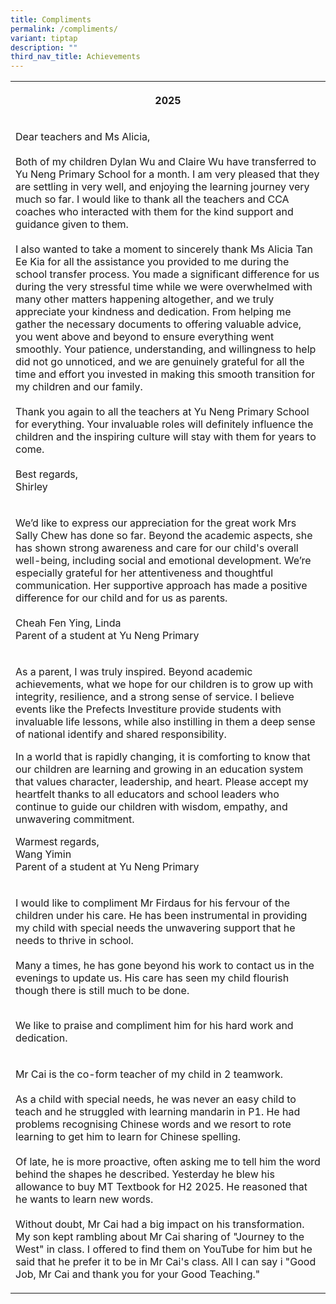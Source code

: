 ```yaml
---
title: Compliments
permalink: /compliments/
variant: tiptap
description: ""
third_nav_title: Achievements
---
```

<table style="minWidth: 50px">
<colgroup>
<col>
<col>
</colgroup>
<tbody>
<tr>
<th rowspan="1" colspan="2">
<p>2025</p>
</th>
</tr>
<tr>
<td rowspan="1" colspan="2">
<p>Dear teachers and Ms Alicia,
<br>
<br>Both of my children Dylan Wu and Claire Wu have transferred to Yu Neng
Primary School for a month. I am very pleased that they are settling in
very well, and enjoying the learning journey very much so far. I would
like to thank all the teachers and CCA coaches who interacted with them
for the kind support and guidance given to them.&nbsp;
<br>
<br>I also wanted to take a moment to sincerely thank Ms Alicia Tan Ee Kia
for all the assistance you provided to me during the school transfer process.
You made a significant difference for us during the very stressful time
while we were overwhelmed with many other matters happening altogether,
and we truly appreciate your kindness and dedication. From helping me gather
the necessary documents to offering valuable advice, you went above and
beyond to ensure everything went smoothly. Your patience, understanding,
and willingness to help did not go unnoticed, and we are genuinely grateful
for all the time and effort you invested in making this smooth transition
for my children and our family.&nbsp;
<br>
<br>Thank you again to all the teachers at Yu Neng Primary School for everything.
Your invaluable roles will definitely influence the children and the inspiring
culture will stay with them for years to come.&nbsp;
<br>
<br>Best regards,
<br>Shirley&nbsp;</p>
</td>
</tr>
<tr>
<td rowspan="1" colspan="2">
<p>We’d like to express our appreciation for the great work Mrs Sally Chew
has done so far. Beyond the academic aspects, she has shown strong awareness
and care for our child's overall well-being, including social and emotional
development. We’re especially grateful for her attentiveness and thoughtful
communication. Her supportive approach has made a positive difference for
our child and for us as parents.
<br>
<br>Cheah Fen Ying, Linda
<br>Parent of a student at Yu Neng Primary</p>
</td>
</tr>
<tr>
<td rowspan="2" colspan="2">
<p>As a parent, I was truly inspired. Beyond academic achievements, what
we hope for our children is to grow up with integrity, resilience, and
a strong sense of service. I believe events like the Prefects Investiture
provide students with invaluable life lessons, while also instilling in
them a deep sense of national identify and shared responsibility.</p>
<p></p>
<p>In a world that is rapidly changing, it is comforting to know that our
children are learning and growing in an education system that values character,
leadership, and heart. Please accept my heartfelt thanks to all educators
and school leaders who continue to guide our children with wisdom, empathy,
and unwavering commitment.</p>
<p></p>
<p>Warmest regards,
<br>Wang Yimin
<br>Parent of a student at Yu Neng Primary</p>
<p></p>
</td>
</tr>
<tr></tr>
<tr>
<td rowspan="1" colspan="2">
<p>I would like to compliment Mr Firdaus for his fervour of the children
under his care. He has been instrumental in providing my child with special
needs the unwavering support that he needs to thrive in school.
<br>
<br>Many a times, he has gone beyond his work to contact us in the evenings
to update us. His care has seen my child flourish though there is still
much to be done.</p>
<p>
<br>We like to praise and compliment him for his hard work and dedication.
<br>
</p>
</td>
</tr>
<tr>
<td rowspan="1" colspan="2">
<p>Mr Cai is the co-form teacher of my child in 2 teamwork.
<br>
<br>As a child with special needs, he was never an easy child to teach and
he struggled with learning mandarin in P1. He had problems recognising
Chinese words and we resort to rote learning to get him to learn for Chinese
spelling.
<br>
<br>Of late, he is more proactive, often asking me to tell him the word behind
the shapes he described. Yesterday he blew his allowance to buy MT Textbook
for H2 2025. He reasoned that he wants to learn new words.
<br>
<br>Without doubt, Mr Cai had a big impact on his transformation. My son kept
rambling about Mr Cai sharing of "Journey to the West" in class. I offered
to find them on YouTube for him but he said that he prefer it to be in
Mr Cai's class. All I can say i "Good Job, Mr Cai and thank you for your
Good Teaching."</p>
</td>
</tr>
</tbody>
</table>
<p></p>